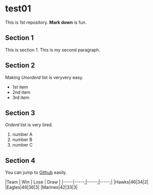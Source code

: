 # test01
 
This is 1st repository.
**Mark down** is fun.

## Section 1
This is section 1.
This is my second paragraph.

## Section 2
Making *Unorderd* list is veryvery easy.

- 1st item
- 2nd item
- 3rd item

## Section 3
*Orderd* list is very tired.

1. number A
1. number B
3. number C

## Section 4

You can jump to [Github](https://github.com) easily.

|Team | Win | Lose | Draw |
|-----|-----;|-----;|-----;|
|Hawks|46|34|2|
|Eagles|46|36|3|
|Marines|42|33|3|